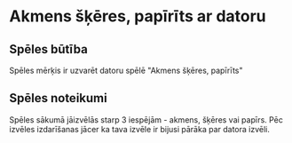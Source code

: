 # Akmens šķēres, papīrīts ar datoru
## Spēles būtība
Spēles mērķis ir uzvarēt datoru spēlē "Akmens šķēres, papīrīts"
## Spēles noteikumi
Spēles sākumā jāizvēlās starp 3 iespējām - akmens, šķēres vai papīrs. Pēc izvēles izdarīšanas jācer ka tava izvēle ir bijusi pārāka par datora izvēli.
